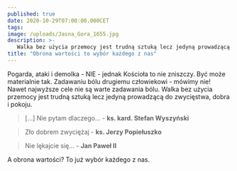 ```yaml
---
published: true
date: 2020-10-29T07:00:00.000CET
tags: 
image: /uploads/Jasna_Gora_1655.jpg
description: >-
   Walka bez użycia przemocy jest trudną sztuką lecz jedyną prowadzącą do zwycięstwa, dobra i pokoju.
title: "Obrona wartości to wybór każdego z nas"
---
```


Pogarda, ataki i demolka - NIE - jednak Kościoła to nie zniszczy. Być może materialnie tak. Zadawaniu bólu drugiemu człowiekowi - mówimy nie! Nawet najwyższe cele nie są warte zadawania bólu. Walka bez użycia przemocy jest trudną sztuką lecz jedyną prowadzącą do zwycięstwa, dobra i pokoju. 

<blockquote>
[...] Nie pytam dlaczego... - <strong>ks. kard. Stefan Wyszyński </strong>
</blockquote>

<blockquote>
Zło dobrem zwyciężaj - <strong>ks. Jerzy Popiełuszko</strong>
</blockquote>

<blockquote>
Nie lękajcie się... - <strong>Jan Paweł II</strong>
</blockquote>


A obrona wartości? To już wybór każdego z nas.